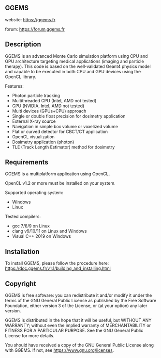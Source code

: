 ## GGEMS

website: <https://ggems.fr>

forum: <https://forum.ggems.fr>

## Description

GGEMS is an advanced Monte Carlo simulation platform using CPU and GPU architecture targeting medical applications (imaging and particle therapy). This code is based on the well-validated Geant4 physics model and capable to be executed in both CPU and GPU devices using the OpenCL library.

Features:
* Photon particle tracking
* Multithreaded CPU (Intel, AMD not tested)
* GPU (NVIDIA, Intel, AMD not tested)
* Multi devices (GPUs+CPU) approach
* Single or double float precision for dosimetry application
* External X-ray source
* Navigation in simple box volume or voxelized volume
* Flat or curved detector for CBCT/CT application
* OpenGL visualization
* Dosimetry application (photon)
* TLE (Track Length Estimator) method for dosimetry

## Requirements

GGEMS is a multiplatform application using OpenCL.

OpenCL v1.2 or more must be installed on your system.

Supported operating system:

* Windows
* Linux

Tested compilers:

* gcc 7/8/9 on Linux
* clang v9/10/11 on Linux and Windows
* Visual C++ 2019 on Windows

## Installation

To install GGEMS, please follow the procedure here: <https://doc.ggems.fr/v1.1/building_and_installing.html>

## Copyright

GGEMS is free software: you can redistribute it and/or modify
it under the terms of the GNU General Public License as published by
the Free Software Foundation, either version 3 of the License, or
(at your option) any later version.

GGEMS is distributed in the hope that it will be useful,
but WITHOUT ANY WARRANTY; without even the implied warranty of
MERCHANTABILITY or FITNESS FOR A PARTICULAR PURPOSE.  See the
GNU General Public License for more details.

You should have received a copy of the GNU General Public License
along with GGEMS.  If not, see <https://www.gnu.org/licenses>.
